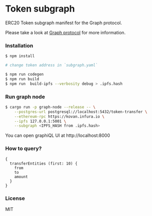 # Token subgraph

ERC20 Token subgraph manifest for the Graph protocol.

Please take a look at [Graph protocol](https://github.com/graphprotocol/graph-node) for more information.

### Installation

```bash
$ npm install

# change token address in `subgraph.yaml`

$ npm run codegen
$ npm run build
$ npm run  build-ipfs --verbosity debug > .ipfs.hash
```

### Run graph node

```bash
$ cargo run -p graph-node --release -- \
    --postgres-url postgresql://localhost:5432/token-transfer \
    --ethereum-rpc https://kovan.infura.io \
    --ipfs 127.0.0.1:5001 \
    --subgraph <IPFS_HASH from .ipfs.hash>
```

You can open graphiQL UI at http://localhost:8000

### How to query?

```
{
  transferEntities (first: 10) {
    from
    to
    amount
  }
}
```

### License

MIT
